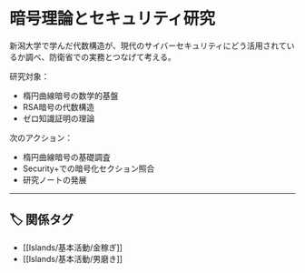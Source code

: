 # 暗号理論とセキュリティ研究

新潟大学で学んだ代数構造が、現代のサイバーセキュリティにどう活用されているか調べ、防衛省での実務とつなげて考える。

研究対象：
- 楕円曲線暗号の数学的基盤
- RSA暗号の代数構造
- ゼロ知識証明の理論

次のアクション：
- 楕円曲線暗号の基礎調査
- Security+での暗号化セクション照合
- 研究ノートの発展

---

## 🏷️ 関係タグ
- [[Islands/基本活動/金稼ぎ]]
- [[Islands/基本活動/男磨き]]